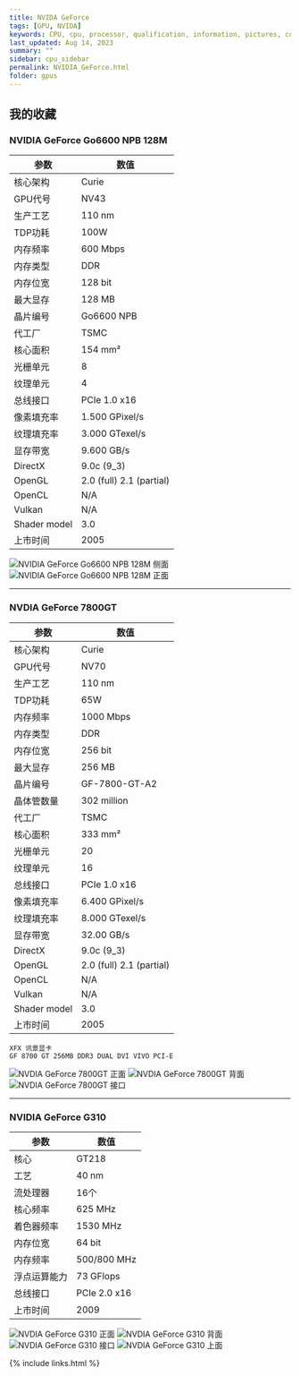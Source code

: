 ```yaml
---
title: NVIDA GeForce
tags: [GPU, NVIDA]
keywords: CPU, cpu, processor, qualification, information, pictures, core, frequency, chip packaging, packaging, cpu info, x86, collection, amd, cyrix, harris, ibm, idt, iit, intel, motorola, nec, sgs, sgs-thomson, siemens, ST, signetics, mhs, ti, texas instruments, ulsi, umc, weitek, zilog, 3002, 4004, 4040, 8008, 808x, 8085, 8088, 8086, 80188, 80186, 80286, 286, 80386, 386, i386, Am386, 386sx, 386dx, 486, i486, 586, 486sx, 486dx, overdrive, 487, pentium, 586, 5x86, 386dlc, 386slc, 486dx2, mmx, ppro, pentium-pro, pro, athlon, duron, z80, dirk oppelt, dirk, oppelt, engineering, sample, samples, NVIDIA, GeForce, GPU
last_updated: Aug 14, 2023
summary: ""
sidebar: cpu_sidebar
permalink: NVIDIA_GeForce.html
folder: gpus
---
```


## 我的收藏

### NVIDIA GeForce Go6600 NPB 128M

| 参数 | 数值 |
| ------ | ------ |
| 核心架构 | Curie |
| GPU代号 | NV43 |
| 生产工艺 | 110 nm |
| TDP功耗 | 100W |
| 内存频率 | 600 Mbps |
| 内存类型 | DDR |
| 内存位宽 | 128 bit |
| 最大显存 | 128 MB |
| 晶片编号 | Go6600 NPB |
| 代工厂 | TSMC |
| 核心面积 | 154 mm² |
| 光栅单元 | 8 |
| 纹理单元 | 4 |
| 总线接口 | PCIe 1.0 x16 |
| 像素填充率 | 1.500 GPixel/s |
| 纹理填充率 | 3.000 GTexel/s |
| 显存带宽 | 9.600 GB/s |
| DirectX | 9.0c (9_3) |
| OpenGL | 2.0 (full) 2.1 (partial) |
| OpenCL | N/A |
| Vulkan | N/A |
| Shader model | 3.0 |
| 上市时间 | 2005 |

![NVIDIA GeForce Go6600 NPB 128M 侧面](/images/gpus/NVIDIA/GeForce_Go6600_NPB_128M_1.jpg)
![NVIDIA GeForce Go6600 NPB 128M 正面](/images/gpus/NVIDIA/GeForce_Go6600_NPB_128M_2.jpg)

---------

### NVDIA GeForce 7800GT

| 参数 | 数值 |
| ------ | ------ |
| 核心架构 | Curie |
| GPU代号 | NV70 |
| 生产工艺 | 110 nm |
| TDP功耗 | 65W |
| 内存频率 | 1000 Mbps |
| 内存类型 | DDR |
| 内存位宽 | 256 bit |
| 最大显存 | 256 MB |
| 晶片编号 | GF-7800-GT-A2 |
| 晶体管数量 | 302 million |
| 代工厂 | TSMC |
| 核心面积 | 333 mm² |
| 光栅单元 | 20 |
| 纹理单元 | 16 |
| 总线接口 | PCIe 1.0 x16 |
| 像素填充率 | 6.400 GPixel/s |
| 纹理填充率 | 8.000 GTexel/s |
| 显存带宽 | 32.00 GB/s |
| DirectX | 9.0c (9_3) |
| OpenGL | 2.0 (full) 2.1 (partial) |
| OpenCL | N/A |
| Vulkan | N/A |
| Shader model | 3.0 |
| 上市时间 | 2005 |

```
XFX 讯景显卡
GF 8700 GT 256MB DDR3 DUAL DVI VIVO PCI-E
```

![NVDIA GeForce 7800GT 正面](/images/gpus/NVIDIA/NVDIA_GeForce_7800GT_(256M_XFX)_1.jpg)
![NVDIA GeForce 7800GT 背面](/images/gpus/NVIDIA/NVDIA_GeForce_7800GT_(256M_XFX)_2.jpg)
![NVDIA GeForce 7800GT 接口](/images/gpus/NVIDIA/NVDIA_GeForce_7800GT_(256M_XFX)_3.jpg)

---------

### NVIDIA GeForce G310

| 参数 | 数值 |
| ------ | ------ |
| 核心 | GT218 |
| 工艺 | 40 nm |
| 流处理器 | 16个 |
| 核心频率 | 625 MHz |
| 着色器频率 | 1530 MHz |
| 内存位宽 | 64 bit |
| 内存频率 | 500/800 MHz |
| 浮点运算能力 | 73 GFlops |
| 总线接口 | PCIe 2.0 x16 |
| 上市时间 | 2009 |

![NVDIA GeForce G310 正面](/images/gpus/NVIDIA/NVIDIA_GeForce_G310_(512M_和硕)_1.jpg)
![NVDIA GeForce G310 背面](/images/gpus/NVIDIA/NVIDIA_GeForce_G310_(512M_和硕)_2.jpg)
![NVDIA GeForce G310 接口](/images/gpus/NVIDIA/NVIDIA_GeForce_G310_(512M_和硕)_3.jpg)
![NVDIA GeForce G310 上面](/images/gpus/NVIDIA/NVIDIA_GeForce_G310_(512M_和硕)_4.jpg)

{% include links.html %}
